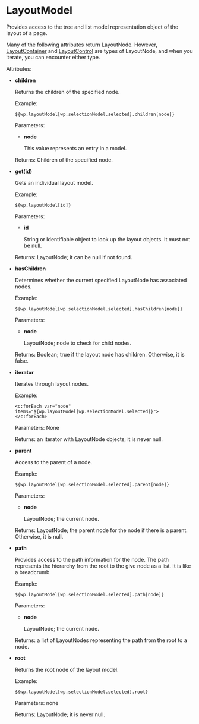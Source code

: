 # LayoutModel 

Provides access to the tree and list model representation object of the layout of a page.

Many of the following attributes return LayoutNode. However, [LayoutContainer](themeopt_el_bean_lay_container.md) and [LayoutControl](themeopt_el_bean_lay_control.md) are types of LayoutNode, and when you iterate, you can encounter either type.

Attributes:

-   **children**

    Returns the children of the specified node.

    Example:

    ```
    ${wp.layoutModel[wp.selectionModel.selected].children[node]}
    ```

    Parameters:

    -   **node**

        This value represents an entry in a model.

    Returns: Children of the specified node.

-   **get\(id\)**

    Gets an individual layout model.

    Example:

    ```
    ${wp.layoutModel[id]}
    
    ```

    Parameters:

    -   **id**

        String or Identifiable object to look up the layout objects. It must not be null.

    Returns: LayoutNode; it can be null if not found.

-   **hasChildren**

    Determines whether the current specified LayoutNode has associated nodes.

    Example:

    ```
    ${wp.layoutModel[wp.selectionModel.selected].hasChildren[node]}
    ```

    Parameters:

    -   **node**

        LayoutNode; node to check for child nodes.

    Returns: Boolean; true if the layout node has children. Otherwise, it is false.

-   **iterator**

    Iterates through layout nodes.

    Example:

    ```
    <c:forEach var="node" items="${wp.layoutModel[wp.selectionModel.selected]}">
    </c:forEach>
    ```

    Parameters: None

    Returns: an iterator with LayoutNode objects; it is never null.

-   **parent**

    Access to the parent of a node.

    Example:

    ```
    ${wp.layoutModel[wp.selectionModel.selected].parent[node]}
    ```

    Parameters:

    -   **node**

        LayoutNode; the current node.

    Returns: LayoutNode; the parent node for the node if there is a parent. Otherwise, it is null.

-   **path**

    Provides access to the path information for the node. The path represents the hierarchy from the root to the give node as a list. It is like a breadcrumb.

    Example:

    ```
    ${wp.layoutModel[wp.selectionModel.selected].path[node]}
    ```

    Parameters:

    -   **node**

        LayoutNode; the current node.

    Returns: a list of LayoutNodes representing the path from the root to a node.

-   **root**

    Returns the root node of the layout model.

    Example:

    ```
    ${wp.layoutModel[wp.selectionModel.selected].root}
    ```

    Parameters: none

    Returns: LayoutNode; it is never null.



